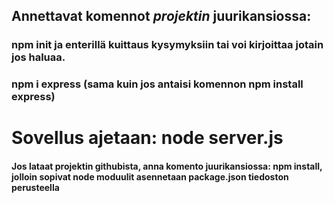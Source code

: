 ## Annettavat komennot *projektin* juurikansiossa:

### npm init ja enterillä kuittaus kysymyksiin tai voi kirjoittaa jotain jos haluaa.

### npm i express (sama kuin jos antaisi komennon npm install express)

# Sovellus ajetaan: node server.js

#### Jos lataat projektin githubista, anna komento juurikansiossa: npm install, jolloin sopivat node moduulit asennetaan package.json tiedoston perusteella
